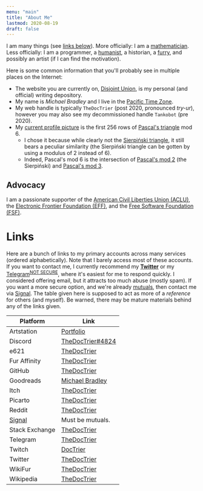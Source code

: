 ```yaml
---
menu: "main"
title: "About Me"
lastmod: 2020-08-19
draft: false
---
```


I am many things (see [links below](#links)).
More officially: I am a [mathematician](https://en.wikipedia.org/wiki/Mathematics).
Less officially: I am a programmer, a [humanist](https://en.wikipedia.org/wiki/Humanism), a historian, a [furry](https://en.wikifur.com/wiki/Furry), and possibly an artist (if I can find the motivation).

Here is some common information that you'll probably see in multiple places on the Internet:

* The website you are currently on, [Disjoint Union](https://disjointunion.link), is my personal (and official) writing depository.
* My name is *Michael Bradley* and I live in the [Pacific Time Zone](https://en.wikipedia.org/wiki/Pacific_Time_Zone).
* My web handle is typically `TheDocTrier` (post 2020, pronounced *try-ur*), however you may also see my decommissioned handle `Tankobot` (pre 2020).
* My [current profile picture](/pfp.png) is the first 256 rows of [Pascal's triangle](https://en.wikipedia.org/wiki/Pascal%27s_triangle) mod 6.
  * I chose it because while clearly not the [Sierpiński triangle](https://en.wikipedia.org/wiki/Sierpiński_triangle), it still bears a peculiar similarity (the Sierpiński triangle can be gotten by using a modulus of 2 instead of 6).
  * Indeed, Pascal's mod 6 is the intersection of [Pascal's mod 2](/images/pascal/mod2.png) (the Sierpiński) and [Pascal's mod 3](/images/pascal/mod3.png).

## Advocacy

I am a passionate supporter of the [American Civil Liberties Union (ACLU)](https://www.aclu.org), the [Electronic Frontier Foundation (EFF)](https://www.eff.org), and the [Free Software Foundation (FSF)](https://www.fsf.org).

# Links

Here are a bunch of links to my primary accounts across many services (ordered alphabetically).
Note that I barely access most of these accounts.
If you want to contact me, I currently recommend my [**Twitter**][twitter] or my [Telegram][telegram]<sup>[NOT SECURE](https://security.stackexchange.com/a/49802/240649)</sup>, where it's easiest for me to respond quickly.
I considered offering email, but it attracts too much abuse (mostly spam).
If you want a more secure option, and we're already [mutuals][mutual], then contact me via [Signal][signal].
The table given here is supposed to act as more of a *reference* for others (and myself).
Be warned, there may be mature materials behind any of the links given.

| Platform         | Link                          |
| ---------------- | ----------------------------- |
| Artstation       | [Portfolio][artstation]       |
| Discord          | [TheDocTrier#4824][discord]   |
| e621             | [TheDocTrier][e621]           |
| Fur Affinity     | [TheDocTrier][fur-affinity]   |
| GitHub           | [TheDocTrier][github]         |
| Goodreads        | [Michael Bradley][goodreads]  |
| Itch             | [TheDocTrier][itch]           |
| Picarto          | [TheDocTrier][picarto]        |
| Reddit           | [TheDocTrier][reddit]         |
| [Signal][signal] | Must be mutuals.              |
| Stack Exchange   | [TheDocTrier][stack-exchange] |
| Telegram         | [TheDocTrier][telegram]       |
| Twitch           | [DocTrier][twitch]            |
| Twitter          | [TheDocTrier][twitter]        |
| WikiFur          | [TheDocTrier][wikifur]        |
| Wikipedia        | [TheDocTrier][wikipedia]      |

[artstation]: https://www.artstation.com/thedoctrier
[discord]: https://discord.com
[e621]: https://e621.net/users/678526
[fur-affinity]: https://www.furaffinity.net/user/thedoctrier/
[github]: https://github.com/TheDocTrier
[goodreads]: https://www.goodreads.com/user/show/117546295-michael-bradley
[itch]: https://thedoctrier.itch.io/
[picarto]: https://picarto.tv/TheDocTrier
[reddit]: https://www.reddit.com/user/TheDocTrier
[signal]: https://signal.org
[stack-exchange]: https://stackexchange.com/users/19080546/thedoctrier
[telegram]: https://t.me/TheDocTrier
[twitch]: https://www.twitch.tv/doctrier
[twitter]: https://twitter.com/TheDocTrier
[wikifur]: https://en.wikifur.com/wiki/User:TheDocTrier
[wikipedia]: https://en.wikipedia.org/wiki/User:TheDocTrier

[mutual]: https://web.archive.org/web/20200819071744/https://www.urbandictionary.com/define.php?term=Mutual
